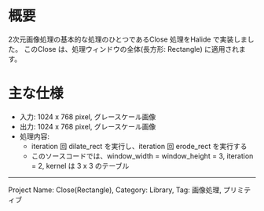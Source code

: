 # 概要

2次元画像処理の基本的な処理のひとつであるClose 処理をHalide で実装しました。
このClose は、処理ウィンドウの全体(長方形: Rectangle) に適用されます。

# 主な仕様

- 入力: 1024 x 768 pixel, グレースケール画像
- 出力: 1024 x 768 pixel, グレースケール画像
- 処理内容:
  - iteration 回 dilate_rect を実行し、iteration 回 erode_rect を実行する
  - このソースコードでは、window_width = window_height = 3, iteration = 2, kernel は 3 x 3 のテーブル
---
Project Name: Close(Rectangle), Category: Library, Tag: 画像処理, プリミティブ
